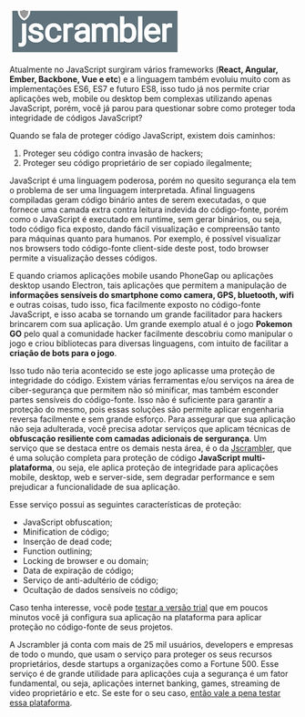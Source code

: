 ![Protegendo aplicações JavaScript](../images/jscrambler-logo.png "Protegendo aplicações JavaScript")

Atualmente no JavaScript surgiram vários frameworks (**React, Angular, Ember, Backbone, Vue e etc**) e a linguagem também evoluiu muito com as implementações ES6, ES7 e futuro ES8, isso tudo já nos permite criar aplicações web, mobile ou desktop bem complexas utilizando apenas JavaScript, porém, você já parou para questionar sobre como proteger toda integridade de códigos JavaScript?

Quando se fala de proteger código JavaScript, existem dois caminhos:

1.  Proteger seu código contra invasão de hackers;
2.  Proteger seu código proprietário de ser copiado ilegalmente;

JavaScript é uma linguagem poderosa, porém no quesito segurança ela tem o problema de ser uma linguagem interpretada. Afinal linguagens compiladas geram código binário antes de serem executadas, o que fornece uma camada extra contra leitura indevida do código-fonte, porém como o JavaScript é executado em runtime, sem gerar binários, ou seja, todo código fica exposto, dando fácil visualização e compreensão tanto para máquinas quanto para humanos. Por exemplo, é possível visualizar nos browsers todo código-fonte client-side deste post, todo browser permite a visualização desses códigos.

E quando criamos aplicações mobile usando PhoneGap ou aplicações desktop usando Electron, tais aplicações que permitem a manipulação de **informações sensíveis do smartphone como camera, GPS, bluetooth, wifi** e outras coisas, tudo isso, fica facilmente exposto no código-fonte JavaScript, e isso acaba se tornando um grande facilitador para hackers brincarem com sua aplicação. Um grande exemplo atual é o jogo **Pokemon GO** pelo qual a comunidade hacker facilmente descobriu como manipular o jogo e criou bibliotecas para diversas linguagens, com intuito de facilitar a **criação de bots para o jogo**.

Isso tudo não teria acontecido se este jogo aplicasse uma proteção de integridade do código. Existem várias ferramentas e/ou serviços na área de ciber-segurança que permitem não só minificar, mas também esconder partes sensíveis do código-fonte. Isso não é suficiente para garantir a proteção do mesmo, pois essas soluções são permite aplicar engenharia reversa facilmente e sem grande esforço. Para assegurar que sua aplicação não seja adulterada, você precisa adotar serviços que aplicam técnicas de **obfuscação resiliente com camadas adicionais de sergurança**.
Um serviço que se destaca entre os demais nesta área, é o da [Jscrambler](https://jscrambler.com/en/?ref=https://udgwebdev.com "Jscrambler - Make your JavaScript Application Protect Itself"), que é uma solução completa para proteção de código **JavaScript multi-plataforma**, ou seja, ele aplica proteção de integridade para aplicações mobile, desktop, web e server-side, sem degradar performance e sem prejudicar a funcionalidade de sua aplicação.

Esse serviço possui as seguintes características de proteção:

*   JavaScript obfuscation;
*   Minification de código;
*   Inserção de dead code;
*   Function outlining;
*   Locking de browser e ou domain;
*   Data de expiração de código;
*   Serviço de anti-adultério de código;
*   Ocultação de dados sensíveis no código;

Caso tenha interesse, você pode [testar a versão trial](https://jscrambler.com/en/?ref=https://udgwebdev.com "Jscrambler - Make your JavaScript Application Protect Itself") que em poucos minutos você já configura sua aplicação na plataforma para aplicar proteção no código-fonte de seus projetos.

A Jscrambler já conta com mais de 25 mil usuários, developers e empresas de todo o mundo, que usam o serviço para proteger os seus recursos proprietários, desde startups a organizações como a Fortune 500.
Esse serviço é de grande utilidade para aplicações cuja a segurança é um fator fundamental, ou seja, aplicações internet banking, games, streaming de video proprietário e etc. Se este for o seu caso, [então vale a pena testar essa plataforma](https://jscrambler.com/en/?ref=https://udgwebdev.com "Jscrambler - Make your JavaScript Application Protect Itself").